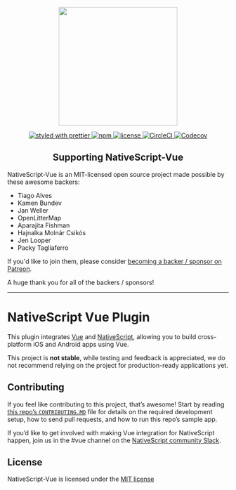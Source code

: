 <p align="center">
    <a href="https://nativescript-vue.org">
        <img src="https://art.nativescript-vue.org/NativeScript-Vue.svg" width="270">
    </a>
</p>

<p align="center">
    <a href="https://github.com/prettier/prettier">
       <img src="https://img.shields.io/badge/styled_with-prettier-ff69b4.svg" alt="styled with prettier">
    </a>
    <a href="https://www.npmjs.com/package/nativescript-vue">
       <img src="https://img.shields.io/npm/v/nativescript-vue.svg" alt="npm">
    </a>
    <a href="https://github.com/rigor789/nativescript-vue/blob/master/LICENSE">
       <img src="https://img.shields.io/github/license/rigor789/nativescript-vue.svg" alt="license">
    </a>
    <a href="https://circleci.com/gh/rigor789/nativescript-vue/tree/master">
       <img src="https://img.shields.io/circleci/project/github/rigor789/nativescript-vue.svg" alt="CircleCI">
    </a>
    <a href="https://codecov.io/gh/rigor789/nativescript-vue">
       <img src="https://img.shields.io/codecov/c/github/rigor789/nativescript-vue.svg" alt="Codecov">
    </a>
</p>

<h2 align="center">Supporting NativeScript-Vue</h2>
NativeScript-Vue is an MIT-licensed open source project made possible by
these awesome backers:

- Tiago Alves
- Kamen Bundev
- Jan Weller
- OpenLitterMap
- Aparajita Fishman
- Hajnalka Molnár Csikós
- Jen Looper
- Packy Tagliaferro

If you'd like to join them, please consider [becoming a backer / sponsor on Patreon](https://www.patreon.com/rigor789).

A huge thank you for all of the backers / sponsors!

---

# NativeScript Vue Plugin

This plugin integrates [Vue](https://vuejs.org/) and [NativeScript](https://www.nativescript.org/), allowing you to build cross-platform iOS and Android apps using Vue.

This project is **not stable**, while testing and feedback is appreciated,
we do not recommend relying on the project for production-ready
applications yet.


## Contributing

 If you feel like contributing to this project, that’s awesome! Start by reading [this repo’s `CONTRIBUTING.MD`](https://github.com/rigor789/nativescript-vue/blob/master/CONTRIBUTING.md) file for details on the required development setup, how to send pull requests, and how to run this repo’s sample app.

If you’d like to get involved with making Vue integration for NativeScript happen, join us in the #vue channel on the [NativeScript community Slack](http://tinyurl.com/nativescriptSlack). 

## License

NativeScript-Vue is licensed under the [MIT license](https://github.com/rigor789/nativescript-vue/blob/master/LICENSE)
